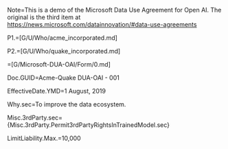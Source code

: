 Note=This is a demo of the Microsoft Data Use Agreement for Open AI.  The original is the third item at <a href="https://news.microsoft.com/datainnovation/#data-use-agreements">https://news.microsoft.com/datainnovation/#data-use-agreements</a>

P1.=[G/U/Who/acme_incorporated.md]

P2.=[G/U/Who/quake_incorporated.md]

=[G/Microsoft-DUA-OAI/Form/0.md]

Doc.GUID=Acme-Quake DUA-OAI - 001

EffectiveDate.YMD=1 August, 2019

Why.sec=To improve the data ecosystem.

Misc.3rdParty.sec={Misc.3rdParty.Permit3rdPartyRightsInTrainedModel.sec}

LimitLiability.Max.$=$10,000
